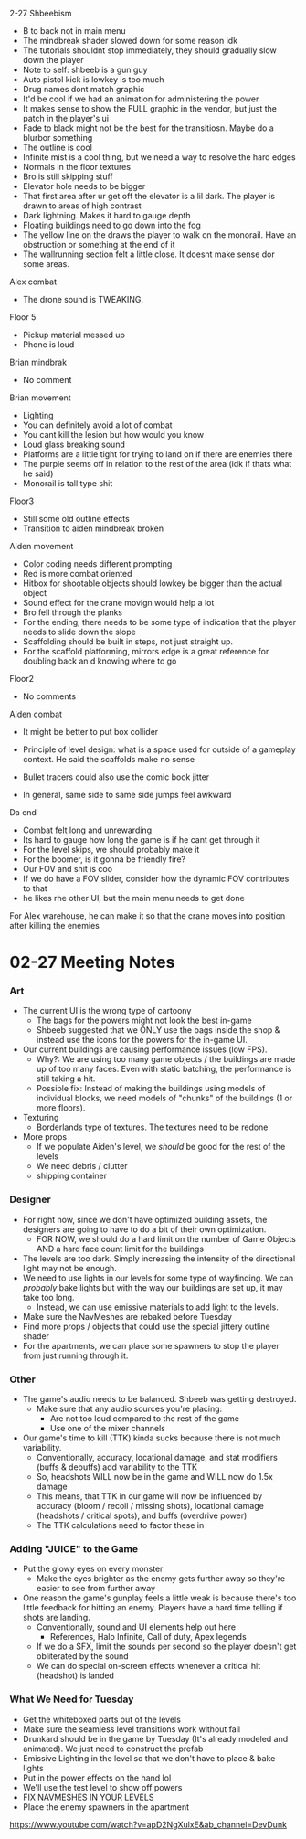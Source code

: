 2-27 Shbeebism

- B to back not in main menu
- The mindbreak shader slowed down for some reason idk
- The tutorials shouldnt stop immediately, they should gradually slow down the player
- Note to self: shbeeb is a gun guy
- Auto pistol kick is lowkey is too much
- Drug names dont match graphic
- It'd be cool if we had an animation for administering the power
- It makes sense to show the FULL graphic in the vendor, but just the patch in the player's ui
- Fade to black might not be the best for the transitiosn. Maybe do a blurbor something
- The outline is cool
- Infinite mist is a cool thing, but we need a way to resolve the hard edges
- Normals in the floor textures
- Bro is still skipping stuff
- Elevator hole needs to be bigger
- That first area after ur get off the elevator is a lil dark. The player is drawn to areas of high contrast 
- Dark lightning. Makes it hard to gauge depth
- Floating buildings need to go down into the fog
- The yellow line on the draws the player to walk on the monorail. Have an obstruction or something at the end of it
- The wallrunning section felt a little close. It doesnt make sense dor some areas.

Alex combat

- The drone sound is TWEAKING.

Floor 5

- Pickup material messed up
- Phone is loud

Brian mindbrak

- No comment

Brian movement

- Lighting
- You can definitely avoid a lot of combat
- You cant kill the lesion but how would you know
- Loud glass breaking sound
- Platforms are a little tight for trying to land on if there are enemies there
- The purple seems off in relation to the rest of the area (idk if thats what he said)
- Monorail is tall type shit

Floor3

- Still some old outline effects
- Transition to aiden mindbreak broken

Aiden movement

- Color coding needs different prompting
- Red is more combat oriented
- Hitbox for shootable objects should lowkey be bigger than the actual object
- Sound effect for the crane movign would help a lot
- Bro fell through the planks
- For the ending, there needs to be some type of indication that the player needs to slide down the slope
- Scaffolding should be built in steps, not just straight up.
- For the scaffold platforming, mirrors edge is a great reference for doubling back an d knowing where to go

Floor2

- No comments

Aiden combat

- It might be better to put box collider
- Principle of level design: what is a space used for outside of a gameplay context. He said the scaffolds make no sense

- Bullet tracers could also use the comic book jitter
- In general, same side to same side jumps feel awkward

Da end

- Combat felt long and unrewarding
- Its hard to gauge how long the game is if he cant get through it
- For the level skips, we should probably make it 
- For the boomer, is it gonna be friendly fire?
- Our FOV and shit is coo
- If we do have a FOV slider, consider how the dynamic FOV contributes to that
- he likes rhe other UI, but the main menu needs to get done

For Alex warehouse, he can make it so that the crane moves into position after killing the enemies 

# 02-27 Meeting Notes

### Art
- The current UI is the wrong type of cartoony
	- The bags for the powers might not look the best in-game
	- Shbeeb suggested that we ONLY use the bags inside the shop & instead use the icons for the powers for the in-game UI.
- Our current buildings are causing performance issues (low FPS).
	- Why?: We are using too many game objects / the buildings are made up of too many faces. Even with static batching, the performance is still taking a hit.
	- Possible fix: Instead of making the buildings using models of individual blocks, we need models of "chunks" of the buildings (1 or more floors).
- Texturing
	- Borderlands type of textures. The textures need to be redone
- More props
	- If we populate Aiden's level, we *should* be good for the rest of the levels
	- We need debris / clutter
	- shipping container

### Designer
- For right now, since we don't have optimized building assets, the designers are going to have to do a bit of their own optimization.
	- FOR NOW, we should do a hard limit on the number of Game Objects AND a hard face count limit for the buildings
- The levels are too dark. Simply increasing the intensity of the directional light may not be enough.
- We need to use lights in our levels for some type of wayfinding. We can *probably* bake lights but with the way our buildings are set up, it may take too long.
	- Instead, we can use emissive materials to add light to the levels.
- Make sure the NavMeshes are rebaked before Tuesday
- Find more props / objects that could use the special jittery outline shader
- For the apartments, we can place some spawners to stop the player from just running through it.

### Other
- The game's audio needs to be balanced. Shbeeb was getting destroyed.
	- Make sure that any audio sources you're placing:
		- Are not too loud compared to the rest of the game
		- Use one of the mixer channels
- Our game's time to kill (TTK) kinda sucks because there is not much variability.
	- Conventionally, accuracy, locational damage, and stat modifiers (buffs & debuffs) add variability to the TTK
	- So, headshots WILL now be in the game and WILL now do 1.5x damage
	- This means, that TTK in our game will now be influenced by accuracy (bloom / recoil / missing shots), locational damage (headshots / critical spots), and buffs (overdrive power)
	- The TTK calculations need to factor these in

### Adding "JUICE" to the Game
- Put the glowy eyes on every monster
	- Make the eyes brighter as the enemy gets further away so they're easier to see from further away
- One reason the game's gunplay feels a little weak is because there's too little feedback for hitting an enemy. Players have a hard time telling if shots are landing.
	- Conventionally, sound and UI elements help out here
		- References, Halo Infinite, Call of duty, Apex legends
	- If we do a SFX, limit the sounds per second so the player doesn't get obliterated by the sound
	- We can do special on-screen effects whenever a critical hit (headshot) is landed

### What We Need for Tuesday
- Get the whiteboxed parts out of the levels
- Make sure the seamless level transitions work without fail
- Drunkard should be in the game by Tuesday (It's already modeled and animated). We just need to construct the prefab
- Emissive Lighting in the level so that we don't have to place & bake lights
- Put in the power effects on the hand lol
- We'll use the test level to show off powers
- FIX NAVMESHES IN YOUR LEVELS
- Place the enemy spawners in the apartment

<https://www.youtube.com/watch?v=apD2NgXulxE&ab_channel=DevDunk>
